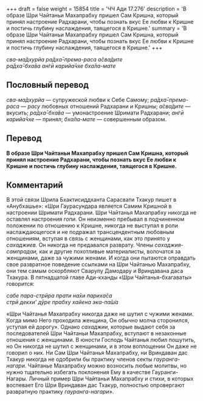 +++
draft = false
weight = 15854
title = 'ЧЧ Ади 17.276'
description = 'В образе Шри Чайтаньи Махапрабху пришел Сам Кришна, который принял настроение Радхарани, чтобы познать вкус Ее любви к Кришне и постичь глубину наслаждения, таящегося в Кришне.'
summary = 'В образе Шри Чайтаньи Махапрабху пришел Сам Кришна, который принял настроение Радхарани, чтобы познать вкус Ее любви к Кришне и постичь глубину наслаждения, таящегося в Кришне.'
+++

_сва-ма̄дхурйа ра̄дха̄-према-раса а̄сва̄дите  
ра̄дха̄-бха̄ва ан̇гӣ карийа̄чхе бха̄ла-мате_

## Пословный перевод

_сва_\-_ма̄дхурйа_ — супружеской любви к Себе Самому; _ра̄дха̄_\-_према_\-_раса_ — _расу_ любовных отношений Радхарани и Кришны; _а̄сва̄дите_ — вкусить; _ра̄дха̄_\-_бха̄ва_ — умонастроение Шримати Радхарани; _ан̇гӣ_ _карийа̄чхе_ — принял; _бха̄ла_\-_мате_ — совершенным образом.

## Перевод

**В образе Шри Чайтаньи Махапрабху пришел Сам Кришна, который принял настроение Радхарани, чтобы познать вкус Ее любви к Кришне и постичь глубину наслаждения, таящегося в Кришне.**

## Комментарий

В этой связи Шрила Бхактисиддханта Сарасвати Тхакур пишет в «Анубхашье»: «Шри Гаурасундара является Самим Кришной в настроении Шримати Радхарани. Шри Чайтанья Махапрабху никогда не оставлял настроения _гопи_. Он неизменно пребывал в подчиненном положении по отношению к Кришне, никогда не выступал в роли наслаждающегося и не подражал трансцендентным любовным отношениям, вступая в связь с женщинами, как это принято у _сахаджиев._ Он никогда не предавался разврату. Члены _сахаджия-сампрадаи,_ как и другие похотливые материалисты, волочатся за женщинами, даже за чужими женами. И когда они пытаются оправдать свое развратное поведение ссылками на Шри Чайтанью Махапрабху, они тем самым оскорбляют Сварупу Дамодару и Вриндавана даса Тхакура. В пятнадцатой главе Ади-кханды «Шри Чайтанья-бхагаваты» говорится:

_сабе пара-стрӣра прати на̄хи париха̄са  
стрӣ декхи’ дӯре прабху хайена эка-па̄ш́а_

«Шри Чайтанья Махапрабху никогда даже не шутил с чужими женами. Когда мимо Него проходила женщина, Он обычно молча сторонился, уступая ей дорогу». Однако _сахаджии,_ которые выдают себя за последователей Шри Чайтаньи Махапрабху, вступают в незаконные отношения с женщинами. В юности Господь Чайтанья любил пошутить, но Он никогда не шутил с женщинами, и в этом воплощении Он даже не говорил о них. Ни Сам Шри Чайтанья Махапрабху, ни Вриндаван дас Тхакур никогда не одобрили бы практику членов секты _гауранга-нагари_. Чайтанье Махапрабху можно возносить любые молитвы, но нужно тщательно избегать поклонения Ему в качестве Гауранги-Нагары. Личный пример Шри Чайтаньи Махапрабху и стихи, в которых воспевает Его Шри Вриндаван дас Тхакур, полностью опровергают развратную практику _гауранга-нагари_».
